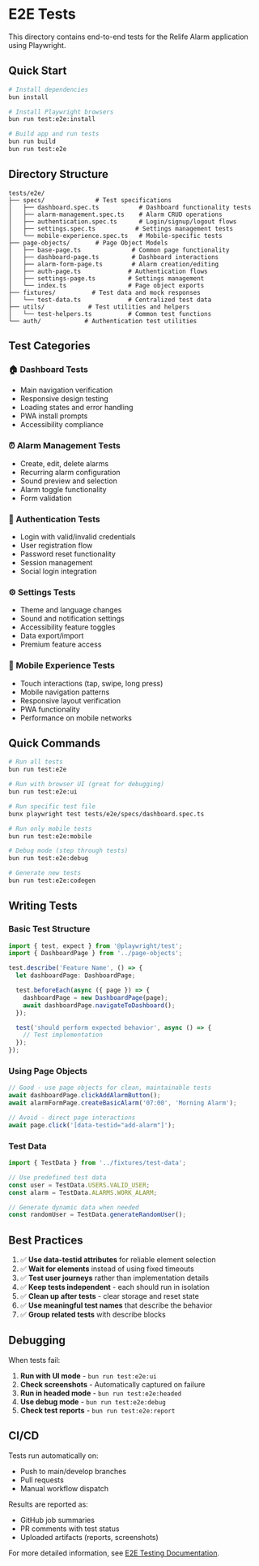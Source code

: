 # E2E Tests

This directory contains end-to-end tests for the Relife Alarm application using Playwright.

## Quick Start

```bash
# Install dependencies
bun install

# Install Playwright browsers
bun run test:e2e:install

# Build app and run tests
bun run build
bun run test:e2e
```

## Directory Structure

```
tests/e2e/
├── specs/              # Test specifications
│   ├── dashboard.spec.ts           # Dashboard functionality tests
│   ├── alarm-management.spec.ts    # Alarm CRUD operations
│   ├── authentication.spec.ts      # Login/signup/logout flows
│   ├── settings.spec.ts           # Settings management tests
│   └── mobile-experience.spec.ts   # Mobile-specific tests
├── page-objects/       # Page Object Models
│   ├── base-page.ts              # Common page functionality
│   ├── dashboard-page.ts         # Dashboard interactions
│   ├── alarm-form-page.ts        # Alarm creation/editing
│   ├── auth-page.ts             # Authentication flows
│   ├── settings-page.ts         # Settings management
│   └── index.ts                 # Page object exports
├── fixtures/          # Test data and mock responses
│   └── test-data.ts             # Centralized test data
├── utils/            # Test utilities and helpers
│   └── test-helpers.ts          # Common test functions
└── auth/            # Authentication test utilities
```

## Test Categories

### 🏠 Dashboard Tests
- Main navigation verification
- Responsive design testing
- Loading states and error handling
- PWA install prompts
- Accessibility compliance

### ⏰ Alarm Management Tests
- Create, edit, delete alarms
- Recurring alarm configuration
- Sound preview and selection
- Alarm toggle functionality
- Form validation

### 🔐 Authentication Tests
- Login with valid/invalid credentials
- User registration flow
- Password reset functionality
- Session management
- Social login integration

### ⚙️ Settings Tests
- Theme and language changes
- Sound and notification settings
- Accessibility feature toggles
- Data export/import
- Premium feature access

### 📱 Mobile Experience Tests
- Touch interactions (tap, swipe, long press)
- Mobile navigation patterns
- Responsive layout verification
- PWA functionality
- Performance on mobile networks

## Quick Commands

```bash
# Run all tests
bun run test:e2e

# Run with browser UI (great for debugging)
bun run test:e2e:ui

# Run specific test file
bunx playwright test tests/e2e/specs/dashboard.spec.ts

# Run only mobile tests
bun run test:e2e:mobile

# Debug mode (step through tests)
bun run test:e2e:debug

# Generate new tests
bun run test:e2e:codegen
```

## Writing Tests

### Basic Test Structure
```typescript
import { test, expect } from '@playwright/test';
import { DashboardPage } from '../page-objects';

test.describe('Feature Name', () => {
  let dashboardPage: DashboardPage;

  test.beforeEach(async ({ page }) => {
    dashboardPage = new DashboardPage(page);
    await dashboardPage.navigateToDashboard();
  });

  test('should perform expected behavior', async () => {
    // Test implementation
  });
});
```

### Using Page Objects
```typescript
// Good - use page objects for clean, maintainable tests
await dashboardPage.clickAddAlarmButton();
await alarmFormPage.createBasicAlarm('07:00', 'Morning Alarm');

// Avoid - direct page interactions
await page.click('[data-testid="add-alarm"]');
```

### Test Data
```typescript
import { TestData } from '../fixtures/test-data';

// Use predefined test data
const user = TestData.USERS.VALID_USER;
const alarm = TestData.ALARMS.WORK_ALARM;

// Generate dynamic data when needed
const randomUser = TestData.generateRandomUser();
```

## Best Practices

1. ✅ **Use data-testid attributes** for reliable element selection
2. ✅ **Wait for elements** instead of using fixed timeouts
3. ✅ **Test user journeys** rather than implementation details
4. ✅ **Keep tests independent** - each should run in isolation
5. ✅ **Clean up after tests** - clear storage and reset state
6. ✅ **Use meaningful test names** that describe the behavior
7. ✅ **Group related tests** with describe blocks

## Debugging

When tests fail:

1. **Run with UI mode** - `bun run test:e2e:ui`
2. **Check screenshots** - Automatically captured on failure
3. **Run in headed mode** - `bun run test:e2e:headed`
4. **Use debug mode** - `bun run test:e2e:debug`
5. **Check test reports** - `bun run test:e2e:report`

## CI/CD

Tests run automatically on:
- Push to main/develop branches
- Pull requests
- Manual workflow dispatch

Results are reported as:
- GitHub job summaries
- PR comments with test status
- Uploaded artifacts (reports, screenshots)

For more detailed information, see [E2E Testing Documentation](../docs/e2e-testing.md).